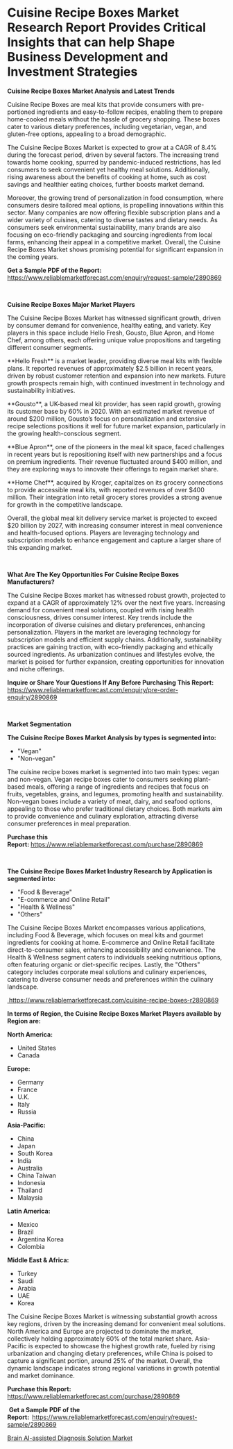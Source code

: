 <p><h1>Cuisine Recipe Boxes Market Research Report Provides Critical Insights that can help Shape Business Development and Investment Strategies</h1></p><p><strong>Cuisine Recipe Boxes Market Analysis and Latest Trends</strong></p>
<p><p>Cuisine Recipe Boxes are meal kits that provide consumers with pre-portioned ingredients and easy-to-follow recipes, enabling them to prepare home-cooked meals without the hassle of grocery shopping. These boxes cater to various dietary preferences, including vegetarian, vegan, and gluten-free options, appealing to a broad demographic.</p><p>The Cuisine Recipe Boxes Market is expected to grow at a CAGR of 8.4% during the forecast period, driven by several factors. The increasing trend towards home cooking, spurred by pandemic-induced restrictions, has led consumers to seek convenient yet healthy meal solutions. Additionally, rising awareness about the benefits of cooking at home, such as cost savings and healthier eating choices, further boosts market demand. </p><p>Moreover, the growing trend of personalization in food consumption, where consumers desire tailored meal options, is propelling innovations within this sector. Many companies are now offering flexible subscription plans and a wider variety of cuisines, catering to diverse tastes and dietary needs. As consumers seek environmental sustainability, many brands are also focusing on eco-friendly packaging and sourcing ingredients from local farms, enhancing their appeal in a competitive market. Overall, the Cuisine Recipe Boxes Market shows promising potential for significant expansion in the coming years.</p></p>
<p><strong>Get a Sample PDF of the Report:&nbsp;</strong> <a href="https://www.reliablemarketforecast.com/enquiry/request-sample/2890869?utm_campaign=2779&utm_medium=2&utm_source=Github&utm_content=ia&utm_term=14032025&utm_id=cuisine-recipe-boxes">https://www.reliablemarketforecast.com/enquiry/request-sample/2890869</a></p>
<p>&nbsp;</p>
<p><strong>Cuisine Recipe Boxes Major Market Players</strong></p>
<p><p>The Cuisine Recipe Boxes Market has witnessed significant growth, driven by consumer demand for convenience, healthy eating, and variety. Key players in this space include Hello Fresh, Gousto, Blue Apron, and Home Chef, among others, each offering unique value propositions and targeting different consumer segments.</p><p>**Hello Fresh** is a market leader, providing diverse meal kits with flexible plans. It reported revenues of approximately $2.5 billion in recent years, driven by robust customer retention and expansion into new markets. Future growth prospects remain high, with continued investment in technology and sustainability initiatives.</p><p>**Gousto**, a UK-based meal kit provider, has seen rapid growth, growing its customer base by 60% in 2020. With an estimated market revenue of around $200 million, Gousto’s focus on personalization and extensive recipe selections positions it well for future market expansion, particularly in the growing health-conscious segment.</p><p>**Blue Apron**, one of the pioneers in the meal kit space, faced challenges in recent years but is repositioning itself with new partnerships and a focus on premium ingredients. Their revenue fluctuated around $400 million, and they are exploring ways to innovate their offerings to regain market share. </p><p>**Home Chef**, acquired by Kroger, capitalizes on its grocery connections to provide accessible meal kits, with reported revenues of over $400 million. Their integration into retail grocery stores provides a strong avenue for growth in the competitive landscape.</p><p>Overall, the global meal kit delivery service market is projected to exceed $20 billion by 2027, with increasing consumer interest in meal convenience and health-focused options. Players are leveraging technology and subscription models to enhance engagement and capture a larger share of this expanding market.</p></p>
<p>&nbsp;</p>
<p><strong>What Are The Key Opportunities For Cuisine Recipe Boxes Manufacturers?</strong></p>
<p><p>The Cuisine Recipe Boxes market has witnessed robust growth, projected to expand at a CAGR of approximately 12% over the next five years. Increasing demand for convenient meal solutions, coupled with rising health consciousness, drives consumer interest. Key trends include the incorporation of diverse cuisines and dietary preferences, enhancing personalization. Players in the market are leveraging technology for subscription models and efficient supply chains. Additionally, sustainability practices are gaining traction, with eco-friendly packaging and ethically sourced ingredients. As urbanization continues and lifestyles evolve, the market is poised for further expansion, creating opportunities for innovation and niche offerings.</p></p>
<p><strong>Inquire or Share Your Questions If Any Before Purchasing This Report:</strong> <a href="https://www.reliablemarketforecast.com/enquiry/pre-order-enquiry/2890869?utm_campaign=2779&utm_medium=2&utm_source=Github&utm_content=ia&utm_term=14032025&utm_id=cuisine-recipe-boxes">https://www.reliablemarketforecast.com/enquiry/pre-order-enquiry/2890869</a></p>
<p>&nbsp;</p>
<p><strong>Market Segmentation</strong></p>
<p><strong>The Cuisine Recipe Boxes Market Analysis by types is segmented into:</strong></p>
<p><ul><li>"Vegan"</li><li>"Non-vegan"</li></ul></p>
<p><p>The cuisine recipe boxes market is segmented into two main types: vegan and non-vegan. Vegan recipe boxes cater to consumers seeking plant-based meals, offering a range of ingredients and recipes that focus on fruits, vegetables, grains, and legumes, promoting health and sustainability. Non-vegan boxes include a variety of meat, dairy, and seafood options, appealing to those who prefer traditional dietary choices. Both markets aim to provide convenience and culinary exploration, attracting diverse consumer preferences in meal preparation.</p></p>
<p><strong>Purchase this Report:&nbsp;</strong><a href="https://www.reliablemarketforecast.com/purchase/2890869?utm_campaign=2779&utm_medium=2&utm_source=Github&utm_content=ia&utm_term=14032025&utm_id=cuisine-recipe-boxes">https://www.reliablemarketforecast.com/purchase/2890869</a></p>
<p>&nbsp;</p>
<p><strong>The Cuisine Recipe Boxes Market Industry Research by Application is segmented into:</strong></p>
<p><ul><li>"Food & Beverage"</li><li>"E-commerce and Online Retail"</li><li>"Health & Wellness"</li><li>"Others"</li></ul></p>
<p><p>The Cuisine Recipe Boxes Market encompasses various applications, including Food & Beverage, which focuses on meal kits and gourmet ingredients for cooking at home. E-commerce and Online Retail facilitate direct-to-consumer sales, enhancing accessibility and convenience. The Health & Wellness segment caters to individuals seeking nutritious options, often featuring organic or diet-specific recipes. Lastly, the "Others" category includes corporate meal solutions and culinary experiences, catering to diverse consumer needs and preferences within the culinary landscape.</p></p>
<p><a href="https://www.reliablemarketforecast.com/cuisine-recipe-boxes-r2890869?utm_campaign=2779&utm_medium=2&utm_source=Github&utm_content=ia&utm_term=14032025&utm_id=cuisine-recipe-boxes">&nbsp;https://www.reliablemarketforecast.com/cuisine-recipe-boxes-r2890869</a></p>
<p><strong>In terms of Region, the Cuisine Recipe Boxes Market Players available by Region are:</strong></p>
<p>
    <p> <strong> North America: </strong>
        <ul>
            <li>United States</li>
            <li>Canada</li>
        </ul>
        </p> 
    <p> <strong> Europe: </strong>
        <ul>
            <li>Germany</li>
            <li>France</li>
            <li>U.K.</li>
            <li>Italy</li>
            <li>Russia</li>
        </ul>
        </p> 
    <p> <strong> Asia-Pacific: </strong>
        <ul>
            <li>China</li>
            <li>Japan</li>
            <li>South Korea</li>
            <li>India</li>
            <li>Australia</li>
            <li>China Taiwan</li>
            <li>Indonesia</li>
            <li>Thailand</li>
            <li>Malaysia</li>
        </ul>
        </p> 
    <p> <strong> Latin America: </strong>
        <ul>
            <li>Mexico</li>
            <li>Brazil</li>
            <li>Argentina Korea</li>
            <li>Colombia</li>
        </ul>
        </p> 
    <p> <strong> Middle East & Africa: </strong>
        <ul>
            <li>Turkey</li>
            <li>Saudi</li>
            <li>Arabia</li>
            <li>UAE</li>
            <li>Korea</li>
        </ul>
    </p>
    </p>
<p><p>The Cuisine Recipe Boxes Market is witnessing substantial growth across key regions, driven by the increasing demand for convenient meal solutions. North America and Europe are projected to dominate the market, collectively holding approximately 60% of the total market share. Asia-Pacific is expected to showcase the highest growth rate, fueled by rising urbanization and changing dietary preferences, while China is poised to capture a significant portion, around 25% of the market. Overall, the dynamic landscape indicates strong regional variations in growth potential and market dominance.</p></p>
<p><strong>Purchase this Report: </strong><a href="https://www.reliablemarketforecast.com/purchase/2890869?utm_campaign=2779&utm_medium=2&utm_source=Github&utm_content=ia&utm_term=14032025&utm_id=cuisine-recipe-boxes">https://www.reliablemarketforecast.com/purchase/2890869</a></p>
<p>&nbsp;<strong>Get a Sample PDF of the Report:&nbsp;&nbsp;</strong><a href="https://www.reliablemarketforecast.com/enquiry/request-sample/2890869?utm_campaign=2779&utm_medium=2&utm_source=Github&utm_content=ia&utm_term=14032025&utm_id=cuisine-recipe-boxes">https://www.reliablemarketforecast.com/enquiry/request-sample/2890869</a></p>
<p><strong></strong></p>
<p><p><a href="https://github.com/yoshih12/Market-Research-Report-List-4/blob/main/brain-ai-assisted-diagnosis-solution-market.md?utm_campaign=2779&utm_medium=2&utm_source=Github&utm_content=ia&utm_term=14032025&utm_id=cuisine-recipe-boxes">Brain AI-assisted Diagnosis Solution Market</a></p></p>